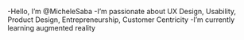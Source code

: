 -Hello, I’m @MicheleSaba
-I’m passionate about UX Design, Usability, Product Design, Entrepreneurship, Customer Centricity
-I’m currently learning augmented reality

<!---
MicheleSaba/MicheleSaba is a ✨ special ✨ repository because its `README.md` (this file) appears on your GitHub profile.
You can click the Preview link to take a look at your changes.
--->
